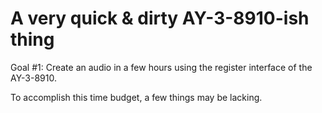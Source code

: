 # A very quick & dirty AY-3-8910-ish thing

Goal #1: Create an audio in a few hours using the register interface of the AY-3-8910.

To accomplish this time budget, a few things may be lacking.
